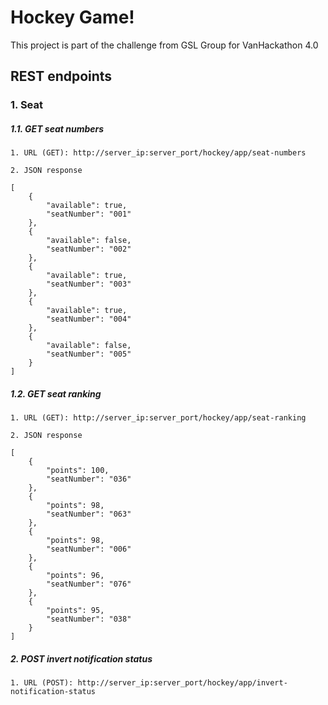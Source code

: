 # Hockey Game!
This project is part of the challenge from GSL Group for VanHackathon 4.0

## REST endpoints

### 1. Seat

##### 1.1. GET seat numbers
	1. URL (GET): http://server_ip:server_port/hockey/app/seat-numbers
	
	2. JSON response
	
```
[
	{
		"available": true,
		"seatNumber": "001"
	},
	{
		"available": false,
		"seatNumber": "002"
	},
	{
		"available": true,
		"seatNumber": "003"
	},
	{
		"available": true,
		"seatNumber": "004"
	},
	{
		"available": false,
		"seatNumber": "005"
	}
]
```

##### 1.2. GET seat ranking
	1. URL (GET): http://server_ip:server_port/hockey/app/seat-ranking
	
	2. JSON response
	
```
[
	{
		"points": 100,
		"seatNumber": "036"
	},
	{
		"points": 98,
		"seatNumber": "063"
	},
	{
		"points": 98,
		"seatNumber": "006"
	},
	{
		"points": 96,
		"seatNumber": "076"
	},
	{
		"points": 95,
		"seatNumber": "038"
	}
]
```

##### 2. POST invert notification status
	1. URL (POST): http://server_ip:server_port/hockey/app/invert-notification-status